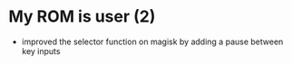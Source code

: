 # My ROM is user (2)
- improved the selector function on magisk by adding a pause between key inputs
